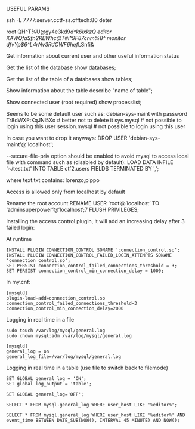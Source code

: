 USEFUL PARAMS

  ssh -L 7777:server.cctf-ss.offtech:80 deter

  root QH^T%U@gy4e3kd9*d^k6ixkzQ
  editor KAWQfaSfn2REWhc@T#i^9F87cnm%8^
  monitor dfvYp$6^L4rNv3RdCWF6hef*LSnfi&

Get information about current user and other useful information
    status

Get the list of the database
    show databases;

Get the list of the table of a databases
    show tables;

Show information about the table
    describe "name of table";

Show connected user (root required)
    show processlist;

Seems to be some default user such as:
    debian-sys-maint with password Tr8dWXFtKqJNl5Xo # better not to delete it
    sys.mysql # not possible to login using this user
    session.mysql # not possible to login using this user

In case you want to drop it anyways:
    DROP USER 'debian-sys-maint'@'localhost';

--secure-file-priv option should be enabled to avoid mysql to access local file with command such as (disabled by default):
    LOAD DATA INFILE '~/test.txt' INTO TABLE ctf2.users FIELDS TERMINATED BY ',';

where text.txt contains:
    lorenzo,pippo

Access is allowed only from localhost by default

Rename the root account
    RENAME USER ‘root’@’localhost’ TO ‘adminsuperpower’@’localhost’;7
    FLUSH PRIVILEGES;

Installing the access control plugin, it will add an increasing delay after 3 failed login:

At runtime

    INSTALL PLUGIN CONNECTION_CONTROL SONAME 'connection_control.so';
    INSTALL PLUGIN CONNECTION_CONTROL_FAILED_LOGIN_ATTEMPTS SONAME 'connection_control.so';
    SET PERSIST connection_control_failed_connections_threshold = 3;
    SET PERSIST connection_control_min_connection_delay = 1000;

In my.cnf:

    [mysqld]
    plugin-load-add=connection_control.so
    connection_control_failed_connections_threshold=3
    connection_control_min_connection_delay=2000 

Logging in real time in a file

    sudo touch /var/log/mysql/general.log
    sudo chown mysql:adm /var/log/mysql/general.log  

    [mysqld]
    general_log = on
    general_log_file=/var/log/mysql/general.log


Logging in real time in a table (use file to switch back to filemode)

    SET GLOBAL general_log = 'ON';
    SET global log_output = 'table'; 

    SET GLOBAL general_log='OFF';

    SELECT * FROM mysql.general_log WHERE user_host LIKE '%editor%';

    SELECT * FROM mysql.general_log WHERE user_host LIKE '%editor%' AND event_time BETWEEN DATE_SUB(NOW(), INTERVAL 45 MINUTE) AND NOW();
